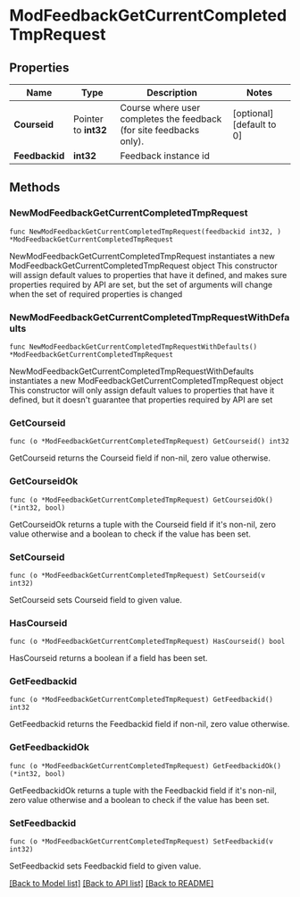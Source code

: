 # ModFeedbackGetCurrentCompletedTmpRequest

## Properties

Name | Type | Description | Notes
------------ | ------------- | ------------- | -------------
**Courseid** | Pointer to **int32** | Course where user completes the feedback (for site feedbacks only). | [optional] [default to 0]
**Feedbackid** | **int32** | Feedback instance id | 

## Methods

### NewModFeedbackGetCurrentCompletedTmpRequest

`func NewModFeedbackGetCurrentCompletedTmpRequest(feedbackid int32, ) *ModFeedbackGetCurrentCompletedTmpRequest`

NewModFeedbackGetCurrentCompletedTmpRequest instantiates a new ModFeedbackGetCurrentCompletedTmpRequest object
This constructor will assign default values to properties that have it defined,
and makes sure properties required by API are set, but the set of arguments
will change when the set of required properties is changed

### NewModFeedbackGetCurrentCompletedTmpRequestWithDefaults

`func NewModFeedbackGetCurrentCompletedTmpRequestWithDefaults() *ModFeedbackGetCurrentCompletedTmpRequest`

NewModFeedbackGetCurrentCompletedTmpRequestWithDefaults instantiates a new ModFeedbackGetCurrentCompletedTmpRequest object
This constructor will only assign default values to properties that have it defined,
but it doesn't guarantee that properties required by API are set

### GetCourseid

`func (o *ModFeedbackGetCurrentCompletedTmpRequest) GetCourseid() int32`

GetCourseid returns the Courseid field if non-nil, zero value otherwise.

### GetCourseidOk

`func (o *ModFeedbackGetCurrentCompletedTmpRequest) GetCourseidOk() (*int32, bool)`

GetCourseidOk returns a tuple with the Courseid field if it's non-nil, zero value otherwise
and a boolean to check if the value has been set.

### SetCourseid

`func (o *ModFeedbackGetCurrentCompletedTmpRequest) SetCourseid(v int32)`

SetCourseid sets Courseid field to given value.

### HasCourseid

`func (o *ModFeedbackGetCurrentCompletedTmpRequest) HasCourseid() bool`

HasCourseid returns a boolean if a field has been set.

### GetFeedbackid

`func (o *ModFeedbackGetCurrentCompletedTmpRequest) GetFeedbackid() int32`

GetFeedbackid returns the Feedbackid field if non-nil, zero value otherwise.

### GetFeedbackidOk

`func (o *ModFeedbackGetCurrentCompletedTmpRequest) GetFeedbackidOk() (*int32, bool)`

GetFeedbackidOk returns a tuple with the Feedbackid field if it's non-nil, zero value otherwise
and a boolean to check if the value has been set.

### SetFeedbackid

`func (o *ModFeedbackGetCurrentCompletedTmpRequest) SetFeedbackid(v int32)`

SetFeedbackid sets Feedbackid field to given value.



[[Back to Model list]](../README.md#documentation-for-models) [[Back to API list]](../README.md#documentation-for-api-endpoints) [[Back to README]](../README.md)


